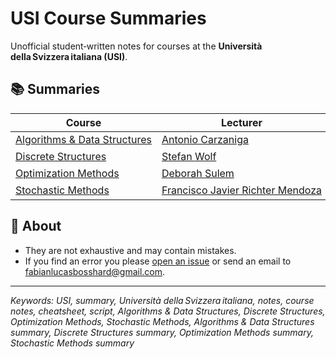 # USI Course Summaries

Unofficial student‐written notes for courses at the **Università della Svizzera italiana (USI)**.

## 📚 Summaries

| Course | Lecturer | PDF | LaTeX |
| ------ | -------- | --- | ----- |
| [Algorithms & Data Structures](https://search.usi.ch/en/courses/35270741/algorithms-data-structures) | [Antonio Carzaniga](https://www.inf.usi.ch/carzaniga/) | <a href="https://github.com/fabianbosshard/USI_summaries/raw/main/_Algorithms_%26_Data_Structures.pdf" download><button>Download&nbsp;PDF</button></a> | <a href="https://github.com/fabianbosshard/USI_summaries/raw/main/_Algorithms_%26_Data_Structures.tex" download><button>Download&nbsp;LaTeX</button></a> |
| [Discrete Structures](https://search.usi.ch/courses/35270737/discrete-structures) | [Stefan Wolf](https://search.usi.ch/people/eefbe656c9dfacf0e1a1e15bf8893bcb/wolf-stefan) | <a href="https://github.com/fabianbosshard/USI_summaries/raw/main/_Discrete_Structures.pdf" download><button>Download&nbsp;PDF</button></a> | <a href="https://github.com/fabianbosshard/USI_summaries/raw/main/_Discrete_Structures.tex" download><button>Download&nbsp;LaTeX</button></a> |
| [Optimization Methods](https://search.usi.ch/en/courses/35270756/optimization-methods) | [Deborah Sulem](https://search.usi.ch/en/people/7ae0ccfefe31ec77de71003997572fbd/sulem-deborah) | <a href="https://github.com/fabianbosshard/USI_summaries/raw/main/_Optimization_Methods.pdf" download><button>Download&nbsp;PDF</button></a> | <a href="https://github.com/fabianbosshard/USI_summaries/raw/main/_Optimization_Methods.tex" download><button>Download&nbsp;LaTeX</button></a> |
| [Stochastic Methods](https://search.usi.ch/en/courses/35270722/stochastic-methods) | [Francisco Javier Richter Mendoza](https://search.usi.ch/en/people/fd79a01270bbee6228453cacbb95a6c5/richter-mendoza-francisco-javier) | <a href="https://github.com/fabianbosshard/USI_summaries/raw/main/_Stochastic_Methods.pdf" download><button>Download&nbsp;PDF</button></a> | <a href="https://github.com/fabianbosshard/USI_summaries/raw/main/_Stochastic_Methods.tex" download><button>Download&nbsp;LaTeX</button></a> |

## 📄 About
- They are not exhaustive and may contain mistakes.
- If you find an error you please [open an issue](https://github.com/fabianbosshard/USI_summaries/issues) or send an email to [fabianlucasbosshard@gmail.com](mailto:fabianlucasbosshard@gmail.com).

---

*Keywords:
USI, summary, Università della Svizzera italiana, notes, course notes, cheatsheet, script, Algorithms & Data Structures, Discrete Structures, Optimization Methods, Stochastic Methods, Algorithms & Data Structures summary, Discrete Structures summary, Optimization Methods summary, Stochastic Methods summary*


